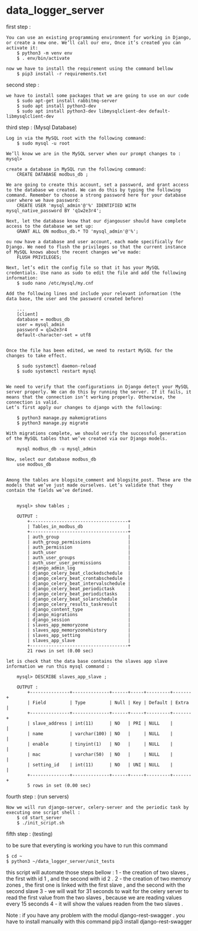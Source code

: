 # data_logger_server

first step :

	You can use an existing programming environment for working in Django, or create a new one. We’ll call our env, Once it’s created you can activate it:
		$ python3 -m venv env
		$ . env/bin/activate
	
	now we have to install the requirement using the command bellow 
		$ pip3 install -r requirements.txt 
	
second step :
 	
	we have to install some packages that we are going to use on our code 
		$ sudo apt-get install rabbitmq-server
		$ sudo apt install python3-dev 
		$ sudo apt install python3-dev libmysqlclient-dev default-libmysqlclient-dev
		
third step : (Mysql Database)

	Log in via the MySQL root with the following command:
		$ sudo mysql -u root
	
	We’ll know we are in the MySQL server when our prompt changes to : mysql>
	
	create a database in MySQL run the following command: 
		CREATE DATABASE modbus_db ;
	
	We are going to create this account, set a password, and grant access to the database we created. We can do this by typing the following command. Remember to choose a strong password here for your database user where we have password:
		CREATE USER 'mysql_admin'@'%' IDENTIFIED WITH mysql_native_password BY 'q1w2e3r4';
		
	Next, let the database know that our djangouser should have complete access to the database we set up:
		GRANT ALL ON modbus_db.* TO 'mysql_admin'@'%';
	
	ou now have a database and user account, each made specifically for Django. We need to flush the privileges so that the current instance of MySQL knows about the recent changes we’ve made:
		FLUSH PRIVILEGES;
	
	Next, let’s edit the config file so that it has your MySQL credentials. Use nano as sudo to edit the file and add the following information:
		$ sudo nano /etc/mysql/my.cnf
	
	Add the following lines and include your relevant information (the data base, the user and the password created before)
		
		...
		[client]
		database = modbus_db
		user = mysql_admin
		password = q1w2e3r4
		default-character-set = utf8	
		
		
	Once the file has been edited, we need to restart MySQL for the changes to take effect.
		
		$ sudo systemctl daemon-reload
		$ sudo systemctl restart mysql
	
	
	We need to verify that the configurations in Django detect your MySQL server properly. We can do this by running the server. If it fails, it means that the connection isn’t working properly. Otherwise, the connection is valid.
	Let’s first apply our changes to django with the following:
	
		$ python3 manage.py makemigrations
		$ python3 manage.py migrate
		
	With migrations complete, we should verify the successful generation of the MySQL tables that we’ve created via our Django models.

		mysql modbus_db -u mysql_admin
		
	Now, select our database modbus_db 
		use modbus_db
		
		
	Among the tables are blogsite_comment and blogsite_post. These are the models that we’ve just made ourselves. Let’s validate that they contain the fields we’ve defined.
		

		mysql> show tables ;
	
		OUTPUT :
			+-------------------------------------+
			| Tables_in_modbus_db                 |
			+-------------------------------------+
			| auth_group                          |
			| auth_group_permissions              |
			| auth_permission                     |
			| auth_user                           |
			| auth_user_groups                    |
			| auth_user_user_permissions          |
			| django_admin_log                    |
			| django_celery_beat_clockedschedule  |
			| django_celery_beat_crontabschedule  |
			| django_celery_beat_intervalschedule |
			| django_celery_beat_periodictask     |
			| django_celery_beat_periodictasks    |
			| django_celery_beat_solarschedule    |
			| django_celery_results_taskresult    |
			| django_content_type                 |
			| django_migrations                   |
			| django_session                      |
			| slaves_app_memoryzone               |
			| slaves_app_memoryzonehistory        |
			| slaves_app_setting                  |
			| slaves_app_slave                    |
			+-------------------------------------+
			21 rows in set (0.00 sec)
		
	let is check that the data base contains the slaves app slave information we run this mysql command :
		
		mysql> DESCRIBE slaves_app_slave ;
		
		OUTPUT :
			+---------------+--------------+------+-----+---------+-------+
			| Field         | Type         | Null | Key | Default | Extra |
			+---------------+--------------+------+-----+---------+-------+
			| slave_address | int(11)      | NO   | PRI | NULL    |       |
			| name          | varchar(100) | NO   |     | NULL    |       |
			| enable        | tinyint(1)   | NO   |     | NULL    |       |
			| mac           | varchar(50)  | NO   |     | NULL    |       |
			| setting_id    | int(11)      | NO   | UNI | NULL    |       |
			+---------------+--------------+------+-----+---------+-------+
			5 rows in set (0.00 sec)
			
fourth step : (run servers)
		
	Now we will run django-server, celery-server and the periodic task by executing one script shell :
		$ cd start_server
		$ ./init_script.sh
		
	
fifth step : (testing)

to be sure that everyting is working you have to run this command 

	$ cd ~
	$ python3 ~/data_logger_server/unit_tests

this script will automate those steps bellow : 
1 - the creation of two slaves , the first with id 1 , and the second with id 2 .
2 - the creation of two memory zones , the first one is linked with the first slave , and the second with the second slave 
3 - we will wait for 31 seconds to wait for the celery server to read the first value from the two slaves , because we are reading values every 15 seconds 
4 - it will show the values readen from the two slaves . 


Note : if you have any problem with the modul django-rest-swagger . you have to install manually with this command 
	pip3 install django-rest-swagger 


		
		
	
